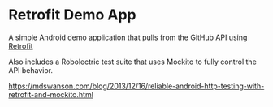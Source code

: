 # Retrofit Demo App

A simple Android demo application that pulls from the GitHub API using [Retrofit][rf]

Also includes a Robolectric test suite that uses Mockito to fully control the API behavior.

[rf]: http://square.github.io/retrofit/
https://mdswanson.com/blog/2013/12/16/reliable-android-http-testing-with-retrofit-and-mockito.html
